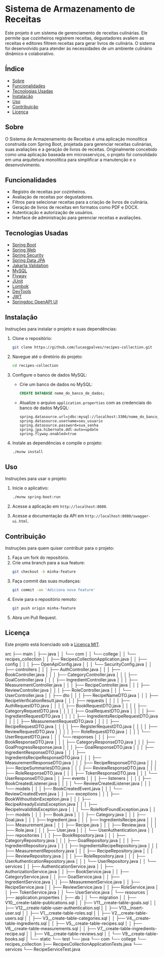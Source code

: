 # Sistema de Armazenamento de Receitas

Este projeto é um sistema de gerenciamento de receitas culinárias. Ele permite que cozinheiros registrem receitas, degustadores avaliem as receitas e editores filtrem receitas para gerar livros de culinária. O sistema foi desenvolvido para atender às necessidades de um ambiente culinário dinâmico e colaborativo.

## Índice

- [Sobre](#sobre)
- [Funcionalidades](#funcionalidades)
- [Tecnologias Usadas](#tecnologias-usadas)
- [Instalação](#instalação)
- [Uso](#uso)
- [Contribuição](#contribuição)
- [Licença](#licença)

## Sobre

O Sistema de Armazenamento de Receitas é uma aplicação monolítica construída com Spring Boot, projetada para gerenciar receitas culinárias, suas avaliações e a geração de livros de receitas. Originalmente concebido como uma aplicação baseada em microsserviços, o projeto foi consolidado em uma arquitetura monolítica para simplificar a manutenção e o desenvolvimento.

## Funcionalidades

- Registro de receitas por cozinheiros.
- Avaliação de receitas por degustadores.
- Filtros para selecionar receitas para a criação de livros de culinária.
- Geração de livros de receitas em formatos como PDF e DOCX.
- Autenticação e autorização de usuários.
- Interface de administração para gerenciar receitas e avaliações.

## Tecnologias Usadas

- [Spring Boot](https://spring.io/projects/spring-boot)
- [Spring Web](https://docs.spring.io/spring-boot/docs/current/reference/html/web.html)
- [Spring Security](https://spring.io/projects/spring-security)
- [Spring Data JPA](https://spring.io/projects/spring-data-jpa)
- [Jakarta Validation](https://beanvalidation.org/)
- [MySQL](https://www.mysql.com/)
- [Flyway](https://flywaydb.org/)
- [JUnit](https://junit.org/junit5/)
- [Lombok](https://projectlombok.org/)
- [DevTools](https://docs.spring.io/spring-boot/docs/current/reference/html/using.html#using.devtools)
- [JWT](https://jwt.io/)
- [Springdoc OpenAPI UI](https://springdoc.org/)

## Instalação

Instruções para instalar o projeto e suas dependências:

1. Clone o repositório:
    ```bash
    git clone https://github.com/lucasgpalves/recipes-collection.git
    ```

2. Navegue até o diretório do projeto:
    ```bash
    cd recipes-collection
    ```

3. Configure o banco de dados MySQL:
    - Crie um banco de dados no MySQL:
      ```sql
      CREATE DATABASE nome_do_banco_de_dados;
      ```
    - Atualize o arquivo `application.properties` com as credenciais do banco de dados MySQL:
      ```properties
      spring.datasource.url=jdbc:mysql://localhost:3306/nome_do_banco_de_dados
      spring.datasource.username=seu_usuario
      spring.datasource.password=sua_senha
      spring.jpa.hibernate.ddl-auto=update
      spring.flyway.enabled=true
      ```

4. Instale as dependências e compile o projeto:
    ```bash
    ./mvnw install
    ```

## Uso

Instruções para usar o projeto:

1. Inicie o aplicativo:
    ```bash
    ./mvnw spring-boot:run
    ```

2. Acesse a aplicação em `http://localhost:8080`.

3. Acesse a documentação da API em `http://localhost:8080/swagger-ui.html`.

## Contribuição

Instruções para quem quiser contribuir para o projeto:

1. Faça um fork do repositório.
2. Crie uma branch para a sua feature:
    ```bash
    git checkout -b minha-feature
    ```
3. Faça commit das suas mudanças:
    ```bash
    git commit -am 'Adiciona nova feature'
    ```
4. Envie para o repositório remoto:
    ```bash
    git push origin minha-feature
    ```
5. Abra um Pull Request.

## Licença

Este projeto está licenciado sob a [Licença MIT](LICENSE).

src
├── main
│   ├── java
│   │   └── com
│   │       └── college
│   │           └── recipes_collection
│   │               ├── RecipesCollectionApplication.java
│   │               ├── config
│   │               │   ├── OpenApiConfig.java
│   │               │   └── SecurityConfig.java
│   │               ├── controllers
│   │               │   ├── AuthController.java
│   │               │   ├── BookController.java
│   │               │   ├── CategoryController.java
│   │               │   ├── GoalController.java
│   │               │   ├── IngredientController.java
│   │               │   ├── MeasurementController.java
│   │               │   ├── RecipeController.java
│   │               │   ├── ReviewController.java
│   │               │   ├── RoleController.java
│   │               │   └── UserController.java
│   │               ├── dto
│   │               │   ├── RecipeNameDTO.java
│   │               │   ├── RecipeVerificationResult.java
│   │               │   ├── requests
│   │               │   │   ├── AuthRequestDTO.java
│   │               │   │   ├── BookRequestDTO.java
│   │               │   │   ├── CategoryRequestDTO.java
│   │               │   │   ├── GoalRequestDTO.java
│   │               │   │   ├── IngredientRequestDTO.java
│   │               │   │   ├── IngredientsRecipeRequestDTO.java
│   │               │   │   ├── MeasurementRequestDTO.java
│   │               │   │   ├── RecipeRequestDTO.java
│   │               │   │   ├── RegisterRequestDTO.java
│   │               │   │   ├── ReviewRequestDTO.java
│   │               │   │   ├── RoleRequestDTO.java
│   │               │   │   └── UserRequestDTO.java
│   │               │   └── responses
│   │               │       ├── BookResponseDTO.java
│   │               │       ├── CategoryResponseDTO.java
│   │               │       ├── GoalProgressResponse.java
│   │               │       ├── GoalResponseDTO.java
│   │               │       ├── IngredientResponseDTO.java
│   │               │       ├── IngredientsRecipeResponseDTO.java
│   │               │       ├── MeasurementResponseDTO.java
│   │               │       ├── RecipeResponseDTO.java
│   │               │       ├── RecipeSummariesDTO.java
│   │               │       ├── ReviewResponseDTO.java
│   │               │       ├── RoleResponseDTO.java
│   │               │       ├── TokenResponseDTO.java
│   │               │       └── UserResponseDTO.java
│   │               ├── events
│   │               │   ├── listeners
│   │               │   │   ├── BookCreatedListener.java
│   │               │   │   └── ReviewCreatedListener.java
│   │               │   └── models
│   │               │       ├── BookCreatedEvent.java
│   │               │       └── ReviewCreatedEvent.java
│   │               ├── exceptions
│   │               │   ├── BookWithoutIsbnException.java
│   │               │   ├── RecipeAlreadyExistsException.java
│   │               │   ├── RecipeInvalidIdsException.java
│   │               │   └── RoleNotFoundException.java
│   │               ├── models
│   │               │   ├── Book.java
│   │               │   ├── Category.java
│   │               │   ├── Goal.java
│   │               │   ├── Ingredient.java
│   │               │   ├── IngredientsRecipe.java
│   │               │   ├── Measurement.java
│   │               │   ├── Recipe.java
│   │               │   ├── Review.java
│   │               │   ├── Role.java
│   │               │   ├── User.java
│   │               │   └── UserAuthentication.java
│   │               ├── repositories
│   │               │   ├── BookRepository.java
│   │               │   ├── CategoryRepository.java
│   │               │   ├── GoalRepository.java
│   │               │   ├── IngredientRepository.java
│   │               │   ├── IngredientsRecipeRepository.java
│   │               │   ├── MeasurementRepository.java
│   │               │   ├── RecipeRepository.java
│   │               │   ├── ReviewRepository.java
│   │               │   ├── RoleRepository.java
│   │               │   ├── UserAuthenticationRepository.java
│   │               │   └── UserRepository.java
│   │               └── services
│   │                   ├── AuthenticationService.java
│   │                   ├── AuthorizationService.java
│   │                   ├── BookService.java
│   │                   ├── CategoryService.java
│   │                   ├── GoalService.java
│   │                   ├── IngredientService.java
│   │                   ├── MeasurementService.java
│   │                   ├── RecipeService.java
│   │                   ├── ReviewService.java
│   │                   ├── RoleService.java
│   │                   ├── TokenService.java
│   │                   └── UserService.java
│   └── resources
│       ├── application.properties
│       ├── db
│       │   └── migration
│       │       ├── V10__create-table-publications.sql
│       │       ├── V11__create-table-goals.sql
│       │       ├── V12__create-table-user-authentication.sql
│       │       ├── V13__insert-user.sql
│       │       ├── V1__create-table-roles.sql
│       │       ├── V2__create-table-users.sql
│       │       ├── V3__create-table-categories.sql
│       │       ├── V4__create-table-ingredients.sql
│       │       ├── V5__create-table-recipes.sql
│       │       ├── V6__create-table-measurements.sql
│       │       ├── V7__create-table-ingredients-recipe.sql
│       │       ├── V8__create-table-reviews.sql
│       │       └── V9__create-table-books.sql
│       └── static
└── test
    └── java
        └── com
            └── college
                └── recipes_collection
                    ├── RecipesCollectionApplicationTests.java
                    └── services
                        └── RecipeServiceTest.java